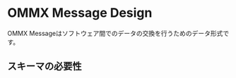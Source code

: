 OMMX Message Design
====================

OMMX Messageはソフトウェア間でのデータの交換を行うためのデータ形式です。

スキーマの必要性
-------------
